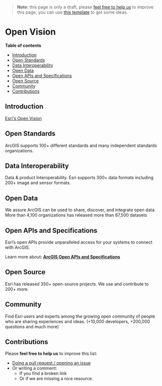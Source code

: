> **Note**: this page is only a draft, please [feel free to help us](#contributions) to improve this page, you can use [this template](https://github.com/esri-es/awesome-arcgis/blob/master/RESOURCE_PAGE_TEMPLATE.md) to get some ideas.

# Open Vision
<!-- START doctoc generated TOC please keep comment here to allow auto update -->
<!-- DON'T EDIT THIS SECTION, INSTEAD RE-RUN doctoc TO UPDATE -->
**Table of contents**

- [Introduction](#introduction)
- [Open Standards](#open-standards)
- [Data Interoperability](#data-interoperability)
- [Open Data](#open-data)
- [Open APIs and Specifications](#open-apis-and-specifications)
- [Open Source](#open-source)
- [Community](#community)
- [Contributions](#contributions)

<!-- END doctoc generated TOC please keep comment here to allow auto update -->

## Introduction
[Esri's Open Vision](http://www.esri.com/software/open)

## Open Standards
ArcGIS supports 100+ different standards and many independent standards organizations.

## Data Interoperability
Data & product Interoperability. Esri supports 300+ data formats including 200+ image and sensor formats.

## Open Data
We assure ArcGIS can be used to share, discover, and integrate open data. More than 4,100 organizations has released more than 67,500 datasets

## Open APIs and Specifications
Esri’s open APIs provide unparalleled access for your systems to connect with ArcGIS.

Learn more about: **[ArcGIS Open APIs and Specifications](open-apis-and-specs/README.md)**

## Open Source
Esri has released 350+ open-source projects. We use and contribute to 200+ more.

## Community
Find Esri users and experts among the growing open community of people who are sharing experiences and ideas. (+10,000 developers, +200,000 questions and much more)

## Contributions
Please **feel free to help us** to improve this list:

* [Doing a pull request / opening an issue](https://github.com/hhkaos/awesome-arcgis#contributions)
* Or writing a comment:
  * If you find a broken link
  * Or if we are missing a nice resource.
